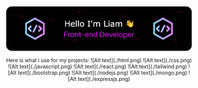 ![Header](./github-header-image.png)

<p align="center">
Here is what i use for my projects:  
![Alt text](./html.png)   ![Alt text](./css.png)   ![Alt text](./javascript.png)   ![Alt text](./react.png)   ![Alt text](./tailwind.png)   ![Alt text](./bootstrap.png)   ![Alt text](./nodejs.png)   ![Alt text](./mongo.png)   ![Alt text](./expressjs.png) </p>
<!--
**LiamPerryman/LiamPerryman** is a ✨ _special_ ✨ repository because its `README.md` (this file) appears on your GitHub profile.

Here are some ideas to get you started:

- 🔭 I’m currently working on ...
- 🌱 I’m currently learning ...
- 👯 I’m looking to collaborate on ...
- 🤔 I’m looking for help with ...
- 💬 Ask me about ...
- 📫 How to reach me: ...
- 😄 Pronouns: ...
- ⚡ Fun fact: ...
-->
